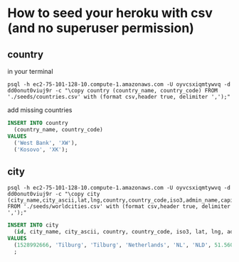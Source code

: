 # How to seed your heroku with csv (and no superuser permission)

## country
in your terminal
```cli
psql -h ec2-75-101-128-10.compute-1.amazonaws.com -U oyvcsxiqmtywvq -d dd0onut0viuj9r -c "\copy country (country_name, country_code) FROM './seeds/countries.csv' with (format csv,header true, delimiter ',');"
```
add missing countries
```SQL
INSERT INTO country
  (country_name, country_code)
VALUES
  ('West Bank', 'XW'),
  ('Kosovo', 'XK');
```

## city
```cli
psql -h ec2-75-101-128-10.compute-1.amazonaws.com -U oyvcsxiqmtywvq -d dd0onut0viuj9r -c "\copy city (city_name,city_ascii,lat,lng,country,country_code,iso3,admin_name,capital,population,id) FROM './seeds/worldcities.csv' with (format csv,header true, delimiter ',');"
```

```SQL
INSERT INTO city
  (id, city_name, city_ascii, country, country_code, iso3, lat, lng, admin_name, capital, population)
VALUES
  (1528992666, 'Tilburg', 'Tilburg', 'Netherlands', 'NL', 'NLD', 51.5606, 5.0919, 'Noord-Brabant', 'admin', '217,595')
  ;
```
